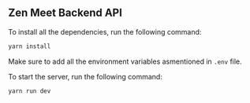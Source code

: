 ## Zen Meet Backend API

To install all the dependencies, run the following command:

```sh
yarn install
```

Make sure to add all the environment variables asmentioned in `.env` file.

To start the server, run the following command:

```sh
yarn run dev
```
